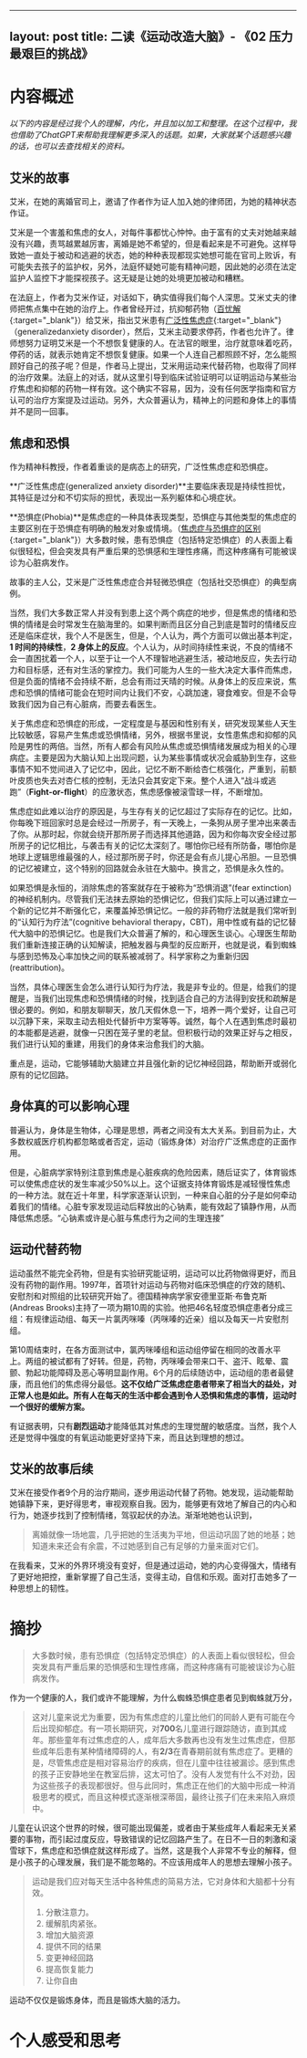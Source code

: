 


---
layout: post
title:  二读《运动改造大脑》- 《02 压力 最艰巨的挑战》
---

# 内容概述

*以下的内容是经过我个人的理解，内化，并且加以加工和整理。在这个过程中，我也借助了ChatGPT来帮助我理解更多深入的话题。如果，大家就某个话题感兴趣的话，也可以去查找相关的资料。*

## 艾米的故事

艾米，在她的离婚官司上，邀请了作者作为证人加入她的律师团，为她的精神状态作证。

艾米是一个害羞和焦虑的女人，对每件事都忧心忡忡。由于富有的丈夫对她越来越没有兴趣，责骂越累越厉害，离婚是她不希望的，但是看起来是不可避免。这样导致她一直处于被动和逃避的状态，她的种种表现都现实她想可能在官司上败诉，有可能失去孩子的监护权，另外，法庭怀疑她可能有精神问题，因此她的必须在法定监护人监控下才能探视孩子。这无疑是让她的处境更加被动和糟糕。

在法庭上，作者为艾米作证，对话如下，确实值得我们每个人深思。艾米丈夫的律师把焦点集中在她的治疗上。作者曾经开过，抗抑郁药物（[百忧解](https://chatgpt.com/share/66ff8a69-7944-800c-8412-6601aafcdc41){:target="_blank"}）给艾米，指出艾米患有[广泛性焦虑症](https://chatgpt.com/share/66ff8ac6-e054-800c-894c-d41b87b04fd2){:target="_blank"}（generalizedanxiety disorder），然后，艾米主动要求停药，作者也允许了。律师想努力证明艾米是一个不想恢复健康的人。在法官的眼里，治疗就意味着吃药，停药的话，就表示她肯定不想恢复健康。如果一个人连自己都照顾不好，怎么能照顾好自己的孩子呢？但是，作者马上提出，艾米用运动来代替药物，也取得了同样的治疗效果。法庭上的对话，就从这里引导到临床试验证明可以证明运动与某些治疗焦虑和抑郁的药物一样有效。这个确实不容易，因为，没有任何医学指南和官方认可的治疗方案提及过运动。另外，大众普遍认为，精神上的问题和身体上的事情并不是同一回事。


## 焦虑和恐惧

作为精神科教授，作者着重谈的是病态上的研究，广泛性焦虑症和恐惧症。

**广泛性焦虑症(generalized anxiety disorder)**主要临床表现是持续性担忧，其特征是过分和不切实际的担忧，表现出一系列躯体和心境症状。

**恐惧症(Phobia)**是焦虑症的一种具体表现类型，恐惧症与其他类型的焦虑症的主要区别在于恐惧症有明确的触发对象或情境。（[焦虑症与恐惧症的区别](https://chatgpt.com/share/66ff8e46-b210-800c-a9de-a6f9b8878e75){:target="_blank"}）大多数时候，患有恐惧症（包括特定恐惧症）的人表面上看似很轻松，但会突发具有严重后果的恐惧感和生理性疼痛，而这种疼痛有可能被误诊为心脏病发作。

故事的主人公，艾米是广泛性焦虑症合并轻微恐惧症（包括社交恐惧症）的典型病例。

当然，我们大多数正常人并没有到患上这个两个病症的地步，但是焦虑的情绪和恐惧的情绪是会时常发生在脑海里的。如果判断而且区分自己到底是暂时的情绪反应还是临床症状，我个人不是医生，但是，个人认为，两个方面可以做出基本判定，**1 时间的持续性**，**2 身体上的反应**。个人认为，从时间持续性来说，不良的情绪不会一直困扰着一个人，以至于让一个人不理智地逃避生活，被动地反应，失去行动力和目标感，还有对生活的掌控力。我们可能为人生的一些大决定大事件而焦虑，但是负面的情绪不会持续不断，总会有雨过天晴的时候。从身体上的反应来说，焦虑和恐惧的情绪可能会在短时间内让我们不安，心跳加速，寝食难安。但是不会导致我们因为自己有心脏病，而要去看医生。

关于焦虑症和恐惧症的形成，一定程度是与基因和性别有关，研究发现某些人天生比较敏感，容易产生焦虑或恐惧情绪，另外，根据书里说，女性患焦虑和抑郁的风险是男性的两倍。当然，所有人都会有风险从焦虑或恐惧情绪发展成为相关的心理病症。主要是因为大脑认知上出现问题，认为某些事情或状况会威胁到生存，这些事情不知不觉间进入了记忆中，因此，记忆不断不断给杏仁核强化，严重到，前额叶皮质也失去对杏仁核的控制，无法只会其安定下来。整个人进入“战斗或逃跑”（**Fight-or-flight**）的应激状态，焦虑感像被滚雪球一样，不断增加。


焦虑症如此难以治疗的原因是，与生存有关的记忆超过了实际存在的记忆。比如，你每晚下班回家时总是会经过一所房子，有一天晚上，一条狗从房子里冲出来袭击了你。从那时起，你就会绕开那所房子而选择其他道路，因为和你每次安全经过那所房子的记忆相比，与袭击有关的记忆太深刻了。哪怕你已经有所防备，哪怕你是地球上逻辑思维最强的人，经过那所房子时，你还是会有点儿提心吊胆。一旦恐惧的记忆被建立，这个特别的回路就会永驻在大脑中。换言之，恐惧是永久性的。

如果恐惧是永恒的，消除焦虑的答案就存在于被称为“恐惧消退”(fear extinction)的神经机制内。尽管我们无法抹去原始的恐惧记忆，但我们实际上可以通过建立一个新的记忆并不断强化它，来覆盖掉恐惧记忆。一般的非药物疗法就是我们常听到的“认知行为疗法”(cognitive behavioral therapy，CBT)，用中性或有益的记忆替代大脑中的恐惧记忆。也是我们大众普遍了解的，和心理医生谈心。心理医生帮助我们重新连接正确的认知解读，把触发器与典型的反应断开，也就是说，看到蜘蛛与感到恐怖及心率加快之间的联系被减弱了。科学家称之为重新归因(reattribution)。

当然，具体心理医生会怎么进行认知行为疗法，我是非专业的。但是，给我们的提醒是，当我们出现焦虑和恐惧情绪的时候，找到适合自己的方法得到安抚和疏解是很必要的。例如，和朋友聊聊天，放几天假休息一下，培养一两个爱好，让自己可以沉静下来，采取主动去相处代替折中方案等等。诚然，每个人在遇到焦虑时最初的本能都是逃避，就像一只困在笼子里的老鼠。但积极行动的效果正好与之相反，我们进行认知的重建，用我们的身体来治愈我们的大脑。
  
重点是，运动，它能够辅助大脑建立并且强化新的记忆神经回路，帮助断开或弱化原有的记忆回路。


## 身体真的可以影响心理

普遍认为，身体是生物体，心理是思想，两者之间没有太大关系。到目前为止，大多数权威医疗机构都忽略或者否定，运动（锻炼身体）对治疗广泛焦虑症的正面作用。

但是，心脏病学家特别注意到焦虑是心脏疾病的危险因素，随后证实了，体育锻炼可以使焦虑症状的发生率减少50%以上。这个证据支持体育锻炼是减轻慢性焦虑的一种方法。就在近十年里，科学家逐渐认识到，一种来自心脏的分子是如何牵动着我们的情绪。心脏专家发现运动后释放出的心钠素，能有效起了镇静作用，从而降低焦虑感。“心钠素或许是心脏与焦虑行为之间的生理连接”


## 运动代替药物

运动虽然不能完全药物，但是有实验研究能证明，运动可以比药物做得更好，而且没有药物的副作用。1997年，首项针对运动与药物对临床恐惧症的疗效的随机、安慰剂和对照组的比较研究开始了。德国精神病学家安德里亚斯·布鲁克斯(Andreas Brooks)主持了一项为期10周的实验。他把46名轻度恐惧症患者分成三组：有规律运动组、每天一片氯丙咪嗪（丙咪嗪的近亲）组以及每天一片安慰剂组。

第10周结束时，在各方面测试中，氯丙咪嗪组和运动组停留在相同的改善水平上。两组的被试都有了好转。但是，药物，丙咪嗪会带来口干、盗汗、眩晕、震颤、勃起功能障碍及恶心等明显副作用。6个月的后续随访中，运动组的患者最健康，而且他们的焦虑得分最低。**这不仅给广泛焦虑症患者带来了相当大的益处，对正常人也是如此。所有人在每天的生活中都会遇到令人恐惧和焦虑的事情，运动时一个很好的缓解方案。**

有证据表明，只有**剧烈运动**才能降低其对焦虑的生理觉醒的敏感度。当然，我个人还是觉得中强度的有氧运动能更好坚持下来，而且达到理想的想过。


## 艾米的故事后续

艾米在接受作者9个月的治疗期间，逐步用运动代替了药物。她发现，运动能帮助她镇静下来，更好得思考，审视观察自我。因为，能够更有效地了解自己的内心和行为，她逐步找到了控制情绪，驾驭起伏的办法。渐渐地她也认识到，

> 离婚就像一场地震，几乎把她的生活夷为平地，但运动巩固了她的地基；她知道未来还会有余震，不过她感到自己有足够的力量来面对它们。

在我看来，艾米的外界环境没有变好，但是通过运动，她的内心变得强大，情绪有了更好地把控，重新掌握了自己生活，变得主动，自信和乐观。面对打击她多了一种思想上的韧性。


# 摘抄

> 大多数时候，患有恐惧症（包括特定恐惧症）的人表面上看似很轻松，但会突发具有严重后果的恐惧感和生理性疼痛，而这种疼痛有可能被误诊为心脏病发作。

作为一个健康的人，我们或许不能理解，为什么蜘蛛恐惧症患者见到蜘蛛就万分， 

 
 
> 这对儿童来说尤为重要，因为有焦虑症的儿童比他们的同龄人更有可能在今后出现抑郁症。有一项长期研究，对**700**名儿童进行跟踪随访，直到其成年。那些童年有过焦虑症的人，成年后大多数再也没有发生过焦虑症，但那些成年后患有某种情绪障碍的人，有**2/3**在青春期前就有焦虑症了。更糟的是，尽管焦虑症是相对容易治疗的疾病，但在儿童中往往被漏诊。感到焦虑的孩子正安静地坐在教室后排，这太可怕了。没有人发觉有什么不对劲，因为这些孩子的表现都很好。但与此同时，焦虑正在他们的大脑中形成一种消极思考的模式，而且这种模式逐渐根深蒂固，最终让孩子们在未来陷入麻烦中。

儿童在认识这个世界的时候，很可能出现偏差，或者由于某些成年人看起来无关紧要的事物，而引起过度反应，导致错误的记忆回路产生了。在日不一日的刺激和滚雪球下，焦虑症和恐惧症就这样形成了。当然，这是我个人非常不专业的解释，但是小孩子的心理发展，我们是不能忽略的。不应该用成年人的思想去理解小孩子。

> 运动是我们应对每天生活中各种焦虑的简易方法，它对身体和大脑都十分有效。
> 
> 1. 分散注意力。
> 2. 缓解肌肉紧张。
> 3. 增加大脑资源
> 4. 提供不同的结果
> 5. 变更神经回路
> 6. 提高恢复能力
> 7. 让你自由

运动不仅仅是锻炼身体，而且是锻炼大脑的活力。



# 个人感受和思考
















<!--stackedit_data:
eyJoaXN0b3J5IjpbMTA4MzgwMTU2MywxNDg0MDAyNDY4XX0=
-->